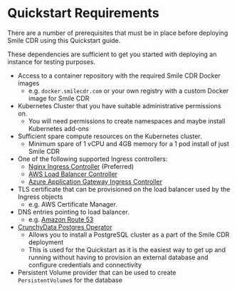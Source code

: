 
# Quickstart Requirements
There are a number of prerequisites that must be in place before deploying
Smile CDR using this Quickstart guide.

These dependencies are sufficient to get you started with deploying an instance for testing purposes.

* Access to a container repository with the required Smile CDR Docker images
    * e.g. `docker.smilecdr.com` or your own registry with a custom Docker image for Smile CDR
* Kubernetes Cluster that you have suitable administrative permissions on.
    * You will need permissions to create namespaces and maybe install Kubernetes add-ons
* Sufficient spare compute resources on the Kubernetes cluster.
    * Minimum spare of 1 vCPU and 4GB memory for a 1 pod install of just Smile CDR
* One of the following supported Ingress controllers:
    * [Nginx Ingress Controller](https://kubernetes.github.io/ingress-nginx/) (Preferred)
    * [AWS Load Balancer Controller](https://docs.aws.amazon.com/eks/latest/userguide/aws-load-balancer-controller.html)
    * [Azure Application Gateway Ingress Controller](https://azure.github.io/application-gateway-kubernetes-ingress/)
* TLS certificate that can be provisioned on the load balancer used by the Ingress objects
    * e.g. AWS Certificate Manager.
* DNS entries pointing to load balancer.
    * e.g. [Amazon Route 53](https://aws.amazon.com/route53/)
* [CrunchyData Postgres Operator](https://access.crunchydata.com/documentation/postgres-operator/v5/)
    * Allows you to install a PostgreSQL cluster as a part of the Smile CDR deployment
    * This is used for the Quickstart as it is the easiest way to get up and running without
      having to provision an external database and configure credentials and connectivity
* Persistent Volume provider that can be used to create `PersistentVolume`s for the database
